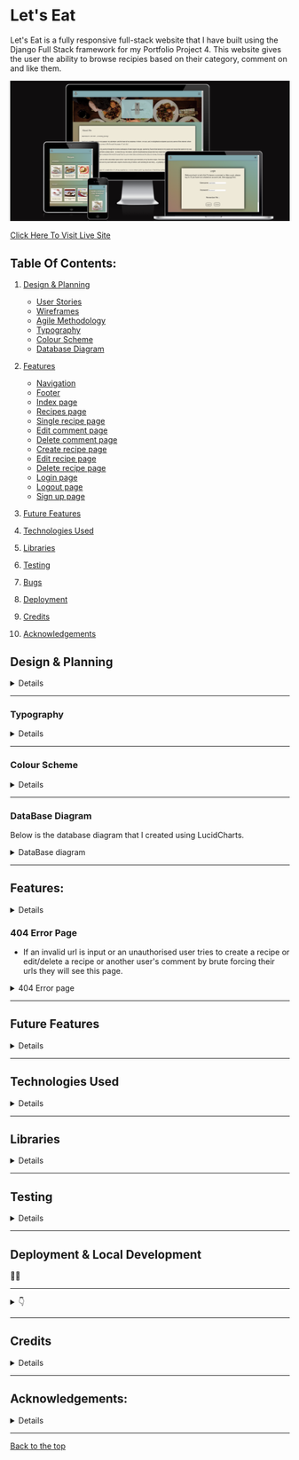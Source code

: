 # Let's Eat

Let's Eat is a fully responsive full-stack website that I have built using the Django Full Stack framework for my Portfolio Project 4. This website gives the user the ability to browse recipies based on their category, comment on and like them.
  
![Am i responsive image](readme/documentation/responsiveness/amiresponsive.png)  

[Click Here To Visit Live Site](https://maryclaireteahan-letseat-0b5910f8e882.herokuapp.com/)  

## Table Of Contents:
1. [Design & Planning](#design-&-planning)
    * [User Stories](#user-stories)
    * [Wireframes](#wireframes)
    * [Agile Methodology](#agile-methodology)
    * [Typography](#typography)
    * [Colour Scheme](#colour-scheme)
    * [Database Diagram](#database-diagram)
    
2. [Features](#features)
    * [Navigation](#Navigation-bar)
    * [Footer](#footer)
    * [Index page](#index-page)
    * [Recipes page](#recipes-page)
    * [Single recipe page](#single-recipe-page)
    * [Edit comment page](#edit-comment-page)
    * [Delete comment page](#delete-comment-page)
    * [Create recipe page](#create-recipe-page)
    * [Edit recipe page](#edit-recipe-page)
    * [Delete recipe page](#delete-recipe-page)
    * [Login page](#login-page)
    * [Logout page](#logout-page)
    * [Sign up page](#signup-page)

3. [Future Features](#future-features)
4. [Technologies Used](#technologies-used)
5. [Libraries](#libraries-used)
6. [Testing](#testing)
7. [Bugs](#bugs)
8. [Deployment](#deployment)
9. [Credits](#credits)
10. [Acknowledgements](#acknowledgements)

## Design & Planning

<details>

### User Stories

#### Site User
- As a Site User, I can view a list of recipes so that I can choose one to read
- As a Site User, I can click on a recipe post so that I can read the full recipe
- As a Site User, I can click a like button so that I can like a recipe and then unlike if needed
- As a Site User, I can post a comment on a recipe post so that I can interact with the site's community
- As a Site User, I can sign up to be a member/ login as an existing member so that I can be a part of the site's community and receive updates
- As a Site User, I can see how many likes a post has received so that I can see what recipes are most popular
- As a Site User, I can see who commented what under each post so that I can see what the Site Users think of specific recipes and how they might change them
- As a Site User, I can edit or delete my comment so that if I made a spelling error or changed my mind about what I said I can edit or delete it

#### Site Admin
- As a Site Admin, I can see how many likes a post has received so that I can see what recipes are most popular
- As a Site Admin, I can see who commented what under each post so that I can see what the Site Users think of specific recipes and how they might change them
- As a Site Admin, I can create, edit and delete recipe posts so that I can be in control of what content is shown to Site Users
- As a Site Admin, I can assign a category to the recipe post so that Site Users will be able to find recipes specific to what they need


### Wireframes
Below are the wireframes for the site that I created using balsamiq. As I was developing my website I was using agile approach and adding/updating my website/elements so for that reason some wireframes are not matching my final product.

#### Desktop
<details><summary>Index</summary>
<img src="readme/documentation/wireframes/index.png">
</details>

<details><summary>Recipe Categories</summary>
<img src="readme/documentation/wireframes/all_recipes.png">
</details>

<details><summary>Single Recipe</summary>
<img src="readme/documentation/wireframes/single_recipe.png">
</details>

<details><summary>Edit Comment page</summary>
<img src="readme/documentation/wireframes/comment_edit.png">
</details>

<details><summary>Delete Comment and Delete Recipe</summary>
<img src="readme/documentation/wireframes/delete.png">
</details>

<details><summary>Create and Edit Recipe</summary>
<img src="readme/documentation/wireframes/add_edit_recipe.png">
</details>

<details><summary>Login page</summary>
<img src="readme/documentation/wireframes/login.png">
</details>

<details><summary>Logout page</summary>
<img src="readme/documentation/wireframes/logout.png">
</details>

<details><summary>Sign up page</summary>
<img src="readme/documentation/wireframes/signup.png">
</details>


### Agile Methodology
I used the Agile Methodology to plan this project. I found it difficult to follow the project plan alongside coding. Often when I was coding an issue would arise that I hadn't foreseen would and I would have to deal with that which may then lead to a brand new feature. That then would lead me to another unplanned feature. It was difficult to stay following the plan as a result. I do recognise now, the importance of following the plan and, if a new feature presents itself, taking the time to review the plan and adjust if necessary.
I've used Github and the Project Board with use of the Kanban board.

I divided the project board into 3 sections:

  -  To-Do- (All the User stories were initially entered in the 'To Do' column)
  -  In Progress- (then during development story they were moved into the 'In Progress' column)
  -  Done- (and then finally they get moved into 'Done' once the development completes)

<details><summary>Project board</summary>
<img src="readme/documentation/user_story/project_board.png">
</details>

- I've planned 5 milestones for this project. Each milestone features issues that are completed as well as open issues that may be implemented in future development.

<details><summary>Milestones</summary>
<img src="readme/documentation/user_story/milestones.png">
</details>

- Each milestone consist of user stories, which are displayed either open or closed depending on the progress.
- I have implemented the MoSCoW method to prioritise my user stories. each user story either has "Must Have" "Should Have" "Could Have" "Won't Have"

<details><summary>Milestone detail</summary>
<img src="readme/documentation/user_story/milestone_detail1.png">
<img src="readme/documentation/user_story/milestone_detail2.png">
</details>

- Each user story have acceptance criteria and tasks that needed to be done to accomplish that criteria as well as fixed bugs if relevant
 

<details><summary>User story detail</summary>
<img src="readme/documentation/user_story/user_story_detail.png">
</details>
</details>
</details>

- - -

### Typography
<details>

Google Fonts were used to import Oxygen font into styles.css.  It was chosen as it is a simple, font with a strong clear feel that doesn't distract from the content.
</details>

- - -

### Colour Scheme
<details>

For this website, I chose a hero image and based the color palette off of that. There is a contrast between the dark fonts and light backgrounds in order to keep the site accessible.
  
<details><summary>Color palette</summary>
<img src="readme/documentation/color/palette1.png">
<img src="readme/documentation/color/palette2.png">
<img src="readme/documentation/color/palette3.png">
</details>
</details>

- - -

### DataBase Diagram

Below is the database diagram that I created using LucidCharts.

<details><summary>DataBase diagram</summary>
<img src="readme/documentation/database/database.png">
</details>  

- - -

## Features:
<details>

### Navigation Bar
- The navigation bar has a consistent look and placement on all three pages of the website supporting easy navigation.  It includes a simple Logo, and the menu options: Home page, Recipes page, Login page, Signup page and Logout page and is responsive on multiple screen sizes. The menu options are hidden until a burger icon is clicked which then brings up the menu options.

<details><summary>Navbar</summary>
<img src="readme/documentation/features/base/header.png">
<img src="readme/documentation/features/base/header_items.png">

</details>


### Footer
- The footer is featured on all five pages and is identical on each page making it easy to use.  It contains links to Adrienne's social media accounts, facebook, twitter, youtube, instagram and linkedin. The links are represented by favicon images of those sites' own logos.
  
<details><summary>Footer</summary>
<img src="readme/documentation/features/base/footer.png">
</details>

### Index Page
- This section of text introduces the user to the blogger, Mary, and gives them a sense of what to expect if they continue reading the blog. The user is enticed to with a "Discover Recipes" button to move to the recipes page.

<details><summary>Index Hero</summary>
<img src="readme/documentation/features/index/hero.png">
</details>
<details><summary>Index Button</summary>
<img src="readme/documentation/features/index/discover_recipes.png">
</details>


### Recipes page
- This section of text gives the user five categories of recipes to browse, Breakfast, Lunch, Dinner, Dessert and Snack. The recipes are presented horizontally with use of a scrollbar if there are enough recipes that they don't fit the width of the screen size. Each recipe has a name and image, either of which can be clicked to reidirect to the recipe page.

<details><summary>Recipe Categories</summary>
<img src="readme/documentation/features/all_recipes/categories1.png">
<img src="readme/documentation/features/all_recipes/categories2.png">
<img src="readme/documentation/features/all_recipes/categories3.png">
</details>
<details><summary>Recipe Categories Scrollbar</summary>
<img src="readme/documentation/features/all_recipes/scrollbar.png">
</details>

  
### Single Recipe page
- This user is redirected to this section after selecting the recipe in the previous page. If the user is an admin they will see an option to edit or delete the recipe. The user will see the same image as the previous page, the ingredients and instructions. Underneath this is the comment section. Is the user has logged in they will be able to leave a comment as well as edit or delete it once posted, they will not be able to make any changes to other users' comments. If a user is not logged in they cannot leave a comment however they can read other users' comments

<details><summary>Single Recipe Like and Comment Icons</summary>
<img src="readme/documentation/features/single_recipe/likes_comment_icons.png">
</details><details><summary>Single Recipe Comments</summary>
<img src="readme/documentation/features/single_recipe/comment_logged_out.png">
<img src="readme/documentation/features/single_recipe/comment_logged_in.png">
<img src="readme/documentation/features/single_recipe/comments.png">
<img src="readme/documentation/features/single_recipe/edit_delete_authorised.png">
<img src="readme/documentation/features/single_recipe/edit_delete_not_authorised.png">
</details>

### Edit Comment page
- On this page the logged in user will see a textarea which contains the comment they had already left and on which they clicked edit. The user with be able to make changes to their comment and resubmit it. 

<details><summary>Edit comment page</summary>
<img src="readme/documentation/features/comment_edit/original_comment.png">
<img src="readme/documentation/features/comment_edit/edit_box_original_comment.png">
<img src="readme/documentation/features/comment_edit/require_edit.png">
<img src="readme/documentation/features/comment_edit/edit_box_edited_comment.png">
<img src="readme/documentation/features/comment_edit/edited_comment.png">
</details>

### Delete Comment page
- The user will be redirected to this page when they click delete on their comment in order to make sure they want to delete the comment. The user will be asked if they are sure and they can either hit delete or cancel. Delete will delete the comment comepletely. Cancel will redirect to the home screen

<details><summary>Delete comment page</summary>
<img src="readme/documentation/features/comment_delete/original_comment.png">
<img src="readme/documentation/features/comment_delete/delete_comment.png">
<img src="readme/documentation/features/comment_delete/comment_deleted.png">
</details>

### Create recipe page
- Only user admin has access to this page. The user admin will be required to fill out each field before they can submit the recipe which will publish immediately.

<details><summary>Create recipe page</summary>
<img src="readme/documentation/features/admin_recipe_create/create_recipe.png">
<img src="readme/documentation/features/admin_recipe_create/require_title.png">
<img src="readme/documentation/features/admin_recipe_create/require_author.png">
<img src="readme/documentation/features/admin_recipe_create/require_ingredients.png">
<img src="readme/documentation/features/admin_recipe_create/require_instructions.png">
<img src="readme/documentation/features/admin_recipe_create/require_image_alt.png">
<img src="readme/documentation/features/admin_recipe_create/require_category.png">
</details>

### Edit recipe page
- On this page the logged in user admin will see textareas in the same format as the creat recipe form which contains the recipe content they had already submitted and on which they clicked edit. The user with be able to make changes to their recipe and resubmit it. 

<details><summary>Edit recipe page</summary>
<img src="readme/documentation/features/admin_recipe_edit/edit_recipe.png">
<img src="readme/documentation/features/admin_recipe_edit/require_title.png">
<img src="readme/documentation/features/admin_recipe_edit/require_author.png">
<img src="readme/documentation/features/admin_recipe_edit/require_ingredients.png">
<img src="readme/documentation/features/admin_recipe_edit/require_instructions.png">
<img src="readme/documentation/features/admin_recipe_edit/require_image_alt.png">
<img src="readme/documentation/features/admin_recipe_edit/require_category.png"></details>

### Delete recipe page
- The user will be redirected to this page when they click delete on their recipe in order to make sure they want to delete the comment. The user will be asked if they are sure and they can either hit delete or cancel. Delete will delete the recipe comepletely. Cancel will redirect to the home screen

<details><summary>Delete recipe page</summary>
<img src="readme/documentation/features/admin_recipe_delete/test_recipe.png">
<img src="readme/documentation/features/admin_recipe_delete/delete_test_recipe.png">
<img src="readme/documentation/features/admin_recipe_delete/test_recipe_deleted.png">
</details>

### Login page
- Login page is a basic django allauth form that has 2 input fields for username and password with sign in the button below it
- A User will also have description links to either signup for the website if he doesnt have an account which will redirect a user the "Sign up" page

<details><summary>Login page</summary>
<img src="readme/documentation/features/login/login.png">
<img src="readme/documentation/features/login/no_username.png">
<img src="readme/documentation/features/login/no_password.png">
<img src="readme/documentation/features/login/wrong_username.png">
<img src="readme/documentation/features/login/wrong_password.png">
<img src="readme/documentation/features/login/sucessful_login.png">
</details>

### Logout page
- The user will be redirected to this page when they click logout. The user will be asked if they are sure they want to logout and they can either hit logout or cancel. Logout will log the user out. Cancel will redirect to the home screen

<details><summary>Logout page</summary>
<img src="readme/documentation/features/logout/logout.png">
<img src="readme/documentation/features/logout/logged_out.png">
</details>

### Signup page
- The signup page is also a standard django form with all required fields for a user to input
- User must input all information (username, email (optional) and password) 
- After inputting all the fields and clicking sign-up button user will be automatically logged in and redirected to the home page.

<details><summary>Sign up page</summary>
<img src="readme/documentation/features/signup/signup.png">
<img src="readme/documentation/features/signup/require_username.png">
<img src="readme/documentation/features/signup/require_password.png">
<img src="readme/documentation/features/signup/require_password_again.png">
<img src="readme/documentation/features/signup/password_errors1.png">
<img src="readme/documentation/features/signup/password_errors2.png">
<img src="readme/documentation/features/signup/sucessful_signup.png">
</details>

</details>

### 404 Error Page
- If an invalid url is input or an unauthorised user tries to create a recipe or edit/delete a recipe or another user's comment by brute forcing their urls they will see this page.

<details><summary>404 Error page</summary>
<img src="readme/documentation/features/404/does_not_exist.png">
<img src="readme/documentation/features/404/create_recipe_not_auth.png">
<img src="readme/documentation/features/404/edit_recipe_not_auth.png">
<img src="readme/documentation/features/404/delete_recipe_not_auth.png">
<img src="readme/documentation/features/404/edit_comment_not_auth.png">
<img src="readme/documentation/features/404/delete_recipe_not_auth.png">



</details>

</details>

- - -

## Future Features
<details>

<details><summary>Future features</summary>
<img src="readme_img/page_screen/future.png">
</details>

- There are 3 features that I would like to implement in the next iteration that would improve user experience and attract more traffic to my website
- Give users the option to reply to other users' comments
- Allow users to reset their passwords
- Add a top picks section where the user admin can update their top picks of their recipes weekly
</details>

- - -

## Technologies Used

<details>

- [Balsamiq](https://en.wikipedia.org/wiki/Balsamiq) was used to create the wireframes.
- [LucidChart](https://www.lucidchart.com/pages/) was used to design the database schema.
- [HTML](https://en.wikipedia.org/wiki/HTML) was used for the mark up.
- [CSS](https://en.wikipedia.org/wiki/CSS)  was used to style the site.
- [Django](https://www.djangoproject.com/) was the framework that was used.
- [Python](https://en.wikipedia.org/wiki/Python_(programming_language)), django is a python framework.
- [JavaScript](https://en.wikipedia.org/wiki/JavaScript) was used for interactiveness with the messages.
- [Gitpod](https://www.gitpod.io/about) was used to create this site and then push everything to github.
- [Heroku](https://en.wikipedia.org/wiki/Heroku) is used to host this site.
- [Github](https://en.wikipedia.org/wiki/GitHub) was used to store the code.
- [Git](https://en.wikipedia.org/wiki/Git) was used for version control.
- [Cloudinary](https://cloudinary.com/) was used to store the images.
- [ElephantSQL](https://www.elephantsql.com/) was used to store the database.

</details>

- - -

## Libraries

<details>

- asgiref - A standard Python library to allow for asynchronous web apps and servers to communicate with each other.
- cloudinary - A Python package allowing integration between the application and Cloudinary.
- dj-database-url - A Django utility to utilise the DATABASE_URL environment variable to configure the Django application. Used with PostgreSQL.
- dj3-cloudinary-storage - A Django package that facilitates integration with Cloudinary storage.
- Django - A python package for the Django framework.
- django-allauth - An integrated set of Django applications addressing user authentication, registration and account management.
- django-crispy-forms - A Django package that provides tags and filters to control the rendering behaviour of Django forms. 
- django-summernote - is a third-party package that provides a rich text editor widget for Django web applications.
- gunicorn - A Python WSGI HTTP Server for UNIX.
- oauthlib - A generic, spec-compliant, thorough implementation of the OAuth request-signing logic for Python 3.6+.
- psycopg2 - A PostgreSQL database adapter for Python.
- python3-openid - A set of Python packages to support use of the OpenID decentralized identity system.
- pytz - A Python package for world timezone definitions, modern and historical.
- requests-oauthlib - A Python package for OAuthlib authentication support for Requests.
- sqlparse - A non-validating SQL parser for Python.

</details>

 - - -

## Testing

<details>

The testing section can be found [here](TESTING.md).
</details>

- - -

##  Deployment & Local Development
👩‍💻
- - -
<details>
<summary>👇</summary>

The live deployment application can be found on [Heroku](https://maryclaireteahan-letseat-0b5910f8e882.herokuapp.com/).


###   Local Development
🏡

#### How to Fork

To fork the repository:

1. Log in (or sign up) to Github.

2. Go to the repository for this project, [letseat](https://github.com/maryclaireteahan/letseat).


3. Click the Fork button in the top right corner.

#### How to Clone

To clone the repository:

1. Log in (or sign up) to GitHub.

2. Go to the repository for this project, [Titbit](https://github.com/luandretta/network).

3. Click on the code button, select whether you would like to clone with HTTPS, SSH or GitHub CLI and copy the link shown.

4. Open the terminal in your code editor and change the current working directory to the location you want to use for the cloned directory.

5. Type the following command in the terminal (after the git clone you will need to paste the link you copied in step 3 above):

    ```bash
    git clone https://github.com/luandretta/network
    ```

6. Set up a virtual environment (this step is not required if you are using the Code Institute Template in GitPod as this will already be set up for you).

7. Install the packages from the requirements.txt file by running the following command in the Terminal:

    ```bash
    pip3 install -r requirements.txt
    ```


### ElephantSQL Database

This project uses [ElephantSQL](https://www.elephantsql.com) for the PostgreSQL Database.

To obtain your own Postgres Database, sign-up with your GitHub account, then follow these steps:
- Click **Create New Instance** to start a new database.
- Provide a name (this is commonly the name of the project: tribe).
- Select the **Tiny Turtle (Free)** plan.
- You can leave the **Tags** blank.
- Select the **Region** and **Data Center** closest to you.
- Once created, click on the new database name, where you can view the database URL and Password.


### Cloudinary API

This project uses the [Cloudinary API](https://cloudinary.com) to store media assets online, due to the fact that Heroku doesn't persist this type of data.

To obtain your own Cloudinary API key, create an account and log in.
- For *Primary interest*, you can choose *Programmable Media for image and video API*.
- Optional: *edit your assigned cloud name to something more memorable*.
- On your Cloudinary Dashboard, you can copy your **API Environment Variable**.
- Be sure to remove the `CLOUDINARY_URL=` as part of the API **value**; this is the **key**.


### Heroku Deployment

This project uses [Heroku](https://www.heroku.com), a platform as a service (PaaS) that enables developers to build, run, and operate applications entirely in the cloud.

Deployment steps are as follows, after account setup:

- Select **New** in the top-right corner of your Heroku Dashboard, and select **Create new app** from the dropdown menu.
- Your app name must be unique, and then choose a region closest to you (EU or USA), and finally, select **Create App**.
- From the new app **Settings**, click **Reveal Config Vars**, and set your environment variables.

| Key | Value |
| --- | --- |
| `CLOUDINARY_URL` | Insert your own Cloudinary API key here |
| `DATABASE_URL` | Insert your own ElephantSQL database URL here |
| `DISABLE_COLLECTSTATIC` | 1 (*this is temporary, and can be removed for the final deployment*) |
| `SECRET_KEY` | This can be any Django random secret key |
| `EMAIL_USER` | Insert your e-mail (a gmail was used) |
| `EMAIL_HOST_PASSWORD` | Insert the app password |



Heroku needs two additional files in order to deploy properly.
- requirements.txt
- Procfile

You can install this project's **requirements** (where applicable) using:
```bash
pip3 install -r requirements.txt
```

If you have your own packages that have been installed, then the requirements file needs updated using:
```bash
pip3 freeze --local > requirements.txt
```

The **Procfile** can be created with the following command:
```bash
echo web: gunicorn app_name.wsgi > Procfile
```
- *replace **app_name** with the name of your primary Django app name; the folder where settings.py is located*

For Heroku deployment, follow these steps to connect your own GitHub repository to the newly created app:

Either:
- Select **Automatic Deployment** from the Heroku app.

Or:
- In the Terminal/CLI, connect to Heroku using this command: 
```bash
heroku login -i
```

- Set the remote for Heroku: 
```bash
heroku git:remote -a app_name #(replace *app_name* with your app name)
```

- After performing the standard Git `add`, `commit`, and `push` to GitHub, you can now type:
```bash
git push heroku main
```
The project should now be connected and deployed to Heroku!


### Local Deployment

This project can be cloned or forked in order to make a local copy on your own system.

For either method, you will need to install any applicable packages found within the *requirements.txt* file.
- `pip3 install -r requirements.txt`.

You will need to create a new file called `env.py` at the root-level,
and include the same environment variables listed above from the Heroku deployment steps.

Sample `env.py` file:

```python
import os

os.environ.setdefault("CLOUDINARY_URL", "insert your own Cloudinary API key here")
os.environ.setdefault("DATABASE_URL", "insert your own ElephantSQL database URL here")
os.environ.setdefault("SECRET_KEY", "this can be any random secret key")

# local environment only (do not include these in production/deployment!)
os.environ.setdefault("DEBUG", "True")
```

Once the project is cloned or forked, in order to run it locally, you'll need to follow these steps:
- Start the Django app: 
```bash
python3 manage.py runserver
```
- Stop the app once it's loaded: `CTRL+C` or `⌘+C` (Mac)
- Make any necessary migrations:
```bash
python3 manage.py makemigrations
```
- Migrate the data to the database:
```bash
python3 manage.py migrate
```
- Create a superuser:
```bash
python3 manage.py createsuperuser
```
- Run the Django app:
```bash
python3 manage.py runserver
```

</details>

- - -


## Credits

<details>

- [Stack Overflow](https://stackoverflow.com/) 
- [W3schools](https://www.w3schools.com/) 
- [CodeInstitute](https://learn.codeinstitute.net/) for their walkthrough project, which guided me with website build especially for publishing posts, comments and likes section which I code along with the video with few adjustments
- [BBC Good Food](https://www.bbcgoodfood.com/) for providing me some text and useful information for my posts
- [youtube](https://www.youtube.com/) videos from **Dee Mc**. I watched her Django Recipe Sharing Tutorial from which I got a lot of help regarding models and views.
- [Medium](https://medium.com/) in particular, an article by **Adi Ramadhan**, Django CRUD with Forms and Bootstrap Template, for help coding in CRUD functionality
- [Django Documentation](https://docs.djangoproject.com/en/4.2/) For all queries regarding django including, models, views, forms, urls, settings, alert messages
- [Shopify](https://www.shopify.com/) for providing me with tools to easier generate my idea and create logo
- [Djangoforbeginners](https://djangoforbeginners.com/) for providing useful information abut basic concepts and setup for django
- [Lucidchart](https://lucid.app/) for providing me with tools to create my database system
- [Balsamiq](https://balsamiq.com/wireframes/) was used to create wireframes
- [mycolor](https://mycolor.space/) was used to generate color gradient
</details>

- - -

## Acknowledgements:
<details>

- I would like to thank my mentor Lauren-Nicole for all her support and guidance during this project 
- I would also like to thank our cohort facilitator Marko Tot, for sending me useful links as well as giving me one to one support when I was struggling particularly with the models and 404 error page.
- I would like to thank Hennadi and Mehatab who also helped me a lot when I was struggling with my models.
</details>

- - -

[Back to the top](#let's-eat)
